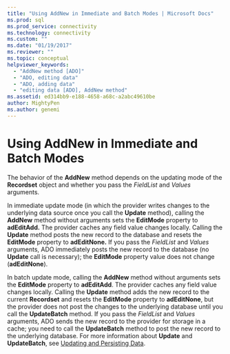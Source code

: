 ```yaml
---
title: "Using AddNew in Immediate and Batch Modes | Microsoft Docs"
ms.prod: sql
ms.prod_service: connectivity
ms.technology: connectivity
ms.custom: ""
ms.date: "01/19/2017"
ms.reviewer: ""
ms.topic: conceptual
helpviewer_keywords: 
  - "AddNew method [ADO]"
  - "ADO, editing data"
  - "ADO, adding data"
  - "editing data [ADO], AddNew method"
ms.assetid: ed314bb9-e188-4658-a68c-a2abc49610be
author: MightyPen
ms.author: genemi
---
```

# Using AddNew in Immediate and Batch Modes
The behavior of the **AddNew** method depends on the updating mode of the **Recordset** object and whether you pass the *FieldList* and *Values* arguments.  
  
 In immediate update mode (in which the provider writes changes to the underlying data source once you call the **Update** method), calling the **AddNew** method without arguments sets the **EditMode** property to **adEditAdd.** The provider caches any field value changes locally. Calling the **Update** method posts the new record to the database and resets the **EditMode** property to **adEditNone.** If you pass the *FieldList* and *Values* arguments, ADO immediately posts the new record to the database (no **Update** call is necessary); the **EditMode** property value does not change (**adEditNone**).  
  
 In batch update mode, calling the **AddNew** method without arguments sets the **EditMode** property to **adEditAdd**. The provider caches any field value changes locally. Calling the **Update** method adds the new record to the current **Recordset** and resets the **EditMode** property to **adEditNone**, but the provider does not post the changes to the underlying database until you call the **UpdateBatch** method. If you pass the *FieldList* and *Values* arguments, ADO sends the new record to the provider for storage in a cache; you need to call the **UpdateBatch** method to post the new record to the underlying database. For more information about **Update** and **UpdateBatch**, see [Updating and Persisting Data](../../../ado/guide/data/updating-and-persisting-data.md).

